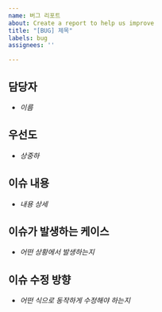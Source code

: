 ```yaml
---
name: 버그 리포트
about: Create a report to help us improve
title: "[BUG] 제목"
labels: bug
assignees: ''

---
```


## 담당자
- *이름*

## 우선도
- *상중하*

## 이슈 내용
- *내용 상세*

## 이슈가 발생하는 케이스 
- *어떤 상황에서 발생하는지*
 
## 이슈 수정 방향
- *어떤 식으로 동작하게 수정해야 하는지*

